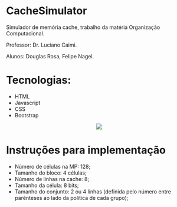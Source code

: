 # CacheSimulator
<p>Simulador de memória cache, trabalho da matéria Organização Computacional. <p>
<p>Professor: Dr. Luciano Caimi.</p>
<p>Alunos: Douglas Rosa, Felipe Nagel.</p>

# Tecnologias: 
- HTML
- Javascript
- CSS
- Bootstrap

<p align="center">
<img src="https://github.com/FSNagel/CacheSimulator/blob/master/cache_simulator.gif" />
</p>

# Instruções para implementação

- Número de células na MP: 128;
- Tamanho do bloco: 4 células;
- Número de linhas na cache: 8;
- Tamanho da célula: 8 bits;
- Tamanho do conjunto: 2 ou 4 linhas (definida pelo número entre parênteses ao lado da política de cada grupo);
